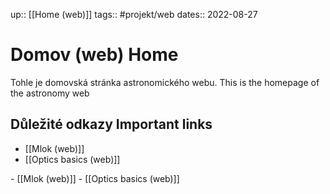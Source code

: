 up:: [[Home (web)]]
tags:: #projekt/web
dates:: 2022-08-27

# Domov (web) <en>Home</en>
Tohle je domovská stránka astronomického webu. 
<en>This is the homepage of the astronomy web</en>

## Důležité odkazy <en>Important links</en>
- [[Mlok (web)]]
- [[Optics basics (web)]]
<en>
- [[Mlok (web)]]
- [[Optics basics (web)]]
</en>